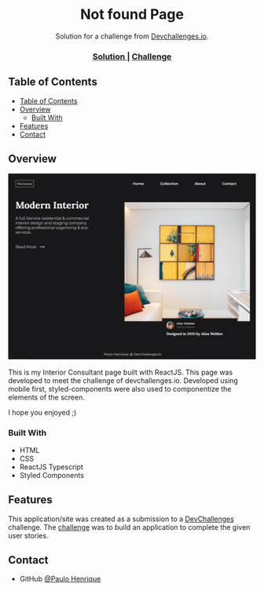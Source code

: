 <!-- Please update value in the {}  -->

<h1 align="center">Not found Page</h1>

<div align="center">
   Solution for a challenge from  <a href="http://devchallenges.io" target="_blank">Devchallenges.io</a>.
</div>

<div align="center">
  <h3>
    <a href="https://https://ph-interior-consultant.netlify.app/">
      Solution
    </a>
    <span> | </span>
    <a href="https://devchallenges.io/challenges/wBunSb7FPrIepJZAg0sY">
      Challenge
    </a>
  </h3>
</div>

<!-- TABLE OF CONTENTS -->

## Table of Contents

- [Table of Contents](#table-of-contents)
- [Overview](#overview)
  - [Built With](#built-with)
- [Features](#features)
- [Contact](#contact)



<!-- OVERVIEW -->

## Overview

![screenshot](./screenshots/dashboard.png)

This is my Interior Consultant page built with ReactJS. 
This page was developed to meet the challenge of devchallenges.io.
Developed using mobile first, styled-components were also used to componentize the elements of the screen.

I hope you enjoyed ;)

### Built With

<!-- This section should list any major frameworks that you built your project using. Here are a few examples.-->

- HTML
- CSS
- ReactJS Typescript
- Styled Components

## Features

<!-- List the features of your application or follow the template. Don't share the figma file here :) -->

This application/site was created as a submission to a [DevChallenges](https://devchallenges.io/challenges) challenge. The [challenge](https://devchallenges.io/challenges/wBunSb7FPrIepJZAg0sY) was to build an application to complete the given user stories.

## Contact

- GitHub [@Paulo Henrique](https://github.com/PaulosSouza)